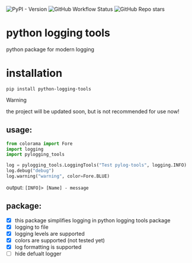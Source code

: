 ![PyPI - Version](https://img.shields.io/pypi/v/python-logging-tools)
![GitHub Workflow Status](https://github.com/MGS-Daniil/python-logging-tools/actions/workflows/python-app.yml/badge.svg)
![GitHub Repo stars](https://img.shields.io/github/stars/MGS-Daniil/python-logging-tools)
# python logging tools
python package for modern logging

# installation
```commandline
pip install python-logging-tools
```

> [!WARNING]  
> the project will be updated soon, but is not recommended for use now!

## usage:

```python
from colorama import Fore
import logging
import pylogging_tools

log = pylogging_tools.LoggingTools("Test pylog-tools", logging.INFO)
log.debug("debug")
log.warning("warning", color=Fore.BLUE)
```
output:
`[INFO]> [Name] - message`

## package:
- [x] this package simplifies logging in python
logging tools package
- [x] logging to file
- [x] logging levels are supported
- [X] colors are supported (not tested yet)
- [X] log formatting is supported 
- [ ] hide defualt logger

